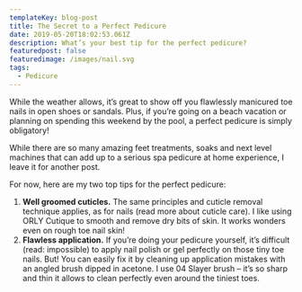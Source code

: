 ```yaml
---
templateKey: blog-post
title: The Secret to a Perfect Pedicure
date: 2019-05-20T18:02:53.061Z
description: What’s your best tip for the perfect pedicure?
featuredpost: false
featuredimage: /images/nail.svg
tags:
  - Pedicure
---
```

While the weather allows, it’s great to show off you flawlessly manicured toe nails in open shoes or sandals. Plus, if you’re going on a beach vacation or planning on spending this weekend by the pool, a perfect pedicure is simply obligatory!

While there are so many amazing feet treatments, soaks and next level machines that can add up to a serious spa pedicure at home experience, I leave it for another post.

For now, here are my two top tips for the perfect pedicure:

1. **Well groomed cuticles.** The same principles and cuticle removal technique applies, as for nails (read more about cuticle care). I like using ORLY Cutique to smooth and remove dry bits of skin. It works wonders even on rough toe nail skin!
2. **Flawless application.** If you’re doing your pedicure yourself, it’s difficult (read: impossible) to apply nail polish or gel perfectly on those tiny toe nails. But! You can easily fix it by cleaning up application mistakes with an angled brush dipped in acetone. I use 04 Slayer brush – it’s so sharp and thin it allows to clean perfectly even around the tiniest toes.
